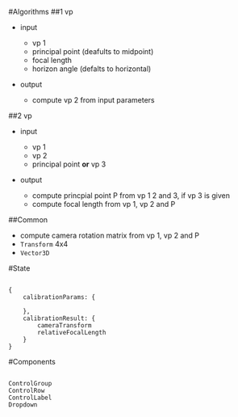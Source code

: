 #Algorithms
##1 vp

* input
  * vp 1
  * principal point (deafults to midpoint)
  * focal length
  * horizon angle (defalts to horizontal)
  
* output
  * compute vp 2 from input parameters

##2 vp

* input
  * vp 1
  * vp 2
  * principal point __or__ vp 3
  
* output
  * compute princpial point P from vp 1 2 and 3, if vp 3 is given
  * compute focal length from vp 1, vp 2 and P

##Common

* compute camera rotation matrix from vp 1, vp 2 and P
* ```Transform``` 4x4
* ```Vector3D```

#State

```

{
    calibrationParams: {
        
    },
    calibrationResult: {
        cameraTransform
        relativeFocalLength
    }
}

```

#Components
```

ControlGroup
ControlRow
ControlLabel
Dropdown



```
